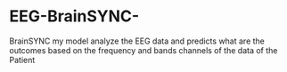 # EEG-BrainSYNC-
BrainSYNC my model analyze the EEG data and predicts what are the outcomes based on the frequency and bands channels of the data of the Patient

